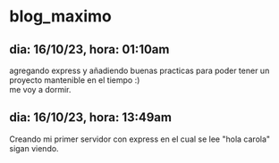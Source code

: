 # blog_maximo
## dia: 16/10/23, hora: 01:10am
agregando express y añadiendo buenas practicas para poder tener un proyecto mantenible en el tiempo :) <br>
me voy a dormir.

## dia: 16/10/23, hora: 13:49am
Creando mi primer servidor con express en el cual se lee "hola carola" <br>
sigan viendo.
